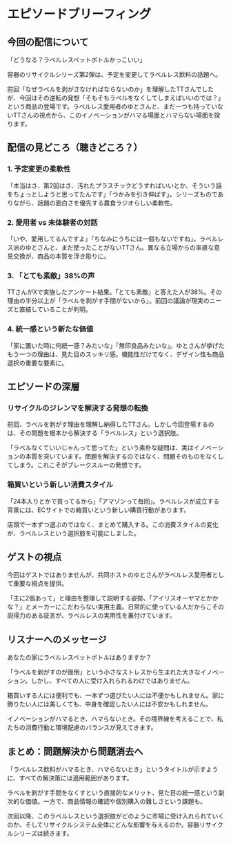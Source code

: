 # エピソードブリーフィング

## 今回の配信について

「どうなる？ラベルレスペットボトルかっこいい」

容器のリサイクルシリーズ第2弾は、予定を変更してラベルレス飲料の話題へ。

前回「なぜラベルを剥がさなければならないのか」を理解したTTさんでしたが、今回はその逆転の発想「そもそもラベルをなくしてしまえばいいのでは？」という商品の登場です。ラベルレス愛用者のゆとさんと、まだ一つも持っていないTTさんの視点から、このイノベーションがハマる場面とハマらない場面を探ります。

## 配信の見どころ（聴きどころ？）

### 1. 予定変更の柔軟性

「本当はさ、第2回はさ、汚れたプラスチックどうすればいいとか、そういう話をちょっとしようと思ってたんです」「つかみを引き伸ばす」。シリーズものでありながら、話題の面白さを優先する農食ラジオらしい柔軟性。

### 2. 愛用者 vs 未体験者の対話

「いや、愛用してるんですよ」「ちなみにうちには一個もないですね」。ラベルレス派のゆとさんと、まだ使ったことがないTTさん。異なる立場からの率直な意見交換が、商品の本質を浮き彫りに。

### 3. 「とても素敵」38%の声

TTさんがXで実施したアンケート結果。「とても素敵」と答えた人が38%。その理由の半分以上が「ラベルを剥がす手間がないから」。前回の議論が現実のニーズと直結していることが判明。

### 4. 統一感という新たな価値

「家に置いた時に何統一感？みたいな」「無印良品みたいな」。ゆとさんが挙げたもう一つの理由は、見た目のスッキリ感。機能性だけでなく、デザイン性も商品選択の重要な要素に。

## エピソードの深層

### リサイクルのジレンマを解決する発想の転換

前回、ラベルを剥がす理由を理解し納得したTTさん。しかし今回登場するのは、その問題を根本から解決する「ラベルレス」という選択肢。

「ラベルなくていいじゃんって思ってた」という素朴な疑問は、実はイノベーションの本質を突いています。問題を解決するのではなく、問題そのものをなくしてしまう。これこそがブレークスルーの発想です。

### 箱買いという新しい消費スタイル

「24本入りとかで買ってるから」「アマゾンって毎回」。ラベルレスが成立する背景には、ECサイトでの箱買いという新しい購買行動があります。

店頭で一本ずつ選ぶのではなく、まとめて購入する。この消費スタイルの変化が、ラベルレスという選択肢を可能にしました。

## ゲストの視点

今回はゲストではありませんが、共同ホストのゆとさんがラベルレス愛用者として重要な視点を提供。

「主に2個あって」と理由を整理して説明する姿勢、「アイリスオーヤマとかかな？」とメーカーにこだわらない実用主義。日常的に使っている人だからこその説得力のある証言が、ラベルレスの実用性を裏付けています。

## リスナーへのメッセージ

あなたの家にラベルレスペットボトルはありますか？

「ラベルを剥がすのが面倒」という小さなストレスから生まれた大きなイノベーション。しかし、すべての人に受け入れられるわけではありません。

箱買いする人には便利でも、一本ずつ選びたい人には不便かもしれません。家に飾りたい人には美しくても、中身を確認したい人には不安かもしれません。

イノベーションがハマるとき、ハマらないとき。その境界線を考えることで、私たちの消費行動と環境配慮のバランスが見えてきます。

## まとめ：問題解決から問題消去へ

「ラベルレス飲料がハマるとき、ハマらないとき」というタイトルが示すように、すべての解決策には適用範囲があります。

ラベルを剥がす手間をなくすという直接的なメリット、見た目の統一感という副次的な価値。一方で、商品情報の確認や個別購入の難しさという課題も。

次回以降、このラベルレスという選択肢がどのように市場に受け入れられていくのか、そしてリサイクルシステム全体にどんな影響を与えるのか。容器リサイクルシリーズは続きます。